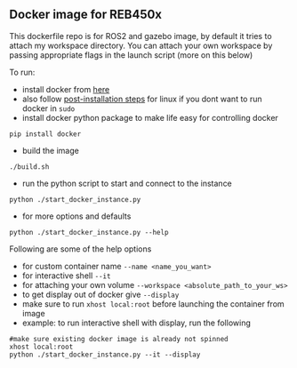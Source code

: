 ## Docker image for REB450x

This dockerfile repo is for ROS2 and gazebo image, by default it tries to attach my workspace directory. You can attach your own workspace by passing appropriate flags in the launch script (more on this below)

To run:
* install docker from [here](https://docs.docker.com/engine/install/)
* also follow [post-installation steps](https://docs.docker.com/engine/install/linux-postinstall/) for linux if you dont want to run docker in `sudo` 
* install docker python package to make life easy for controlling docker
```
pip install docker
```
* build the image
```
./build.sh
```
* run the python script to start and connect to the instance
```
python ./start_docker_instance.py 
```
* for more options and defaults 
```
python ./start_docker_instance.py --help
```

Following are some of the help options 
* for custom container name `--name <name_you_want>` 
* for interactive shell `--it` 
* for attaching your own volume `--workspace <absolute_path_to_your_ws>` 
* to get display out of docker give `--display` 
* make sure to run `xhost local:root` before launching the container from image
* example: to run interactive shell with display, run the following
```
#make sure existing docker image is already not spinned
xhost local:root
python ./start_docker_instance.py --it --display
```
